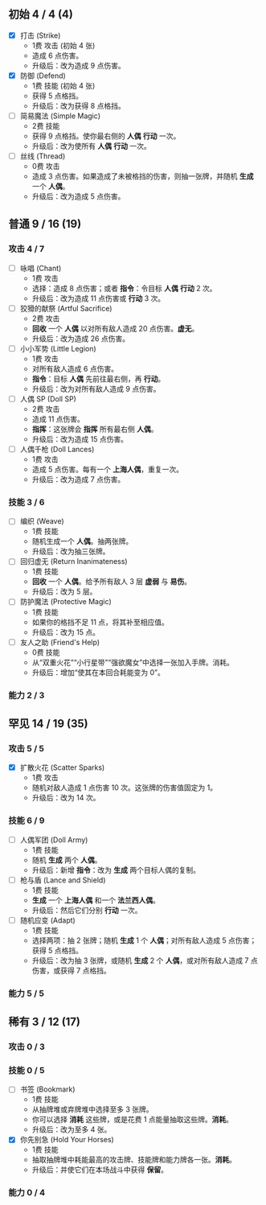 ## 初始 4 / 4 (4)

- [x] 打击 (Strike)
  - 1费 攻击 (初始 4 张)
  - 造成 6 点伤害。
  - 升级后：改为造成 9 点伤害。
- [x] 防御 (Defend)
  - 1费 技能 (初始 4 张)
  - 获得 5 点格挡。
  - 升级后：改为获得 8 点格挡。
- [ ] 简易魔法 (Simple Magic)
  - 2费 技能
  - 获得 9 点格挡。使你最右侧的 **人偶** **行动** 一次。
  - 升级后：改为使所有 **人偶** **行动** 一次。
- [ ] 丝线 (Thread)
  - 0费 攻击
  - 造成 3 点伤害。如果造成了未被格挡的伤害，则抽一张牌，并随机 **生成** 一个 **人偶**。
  - 升级后：改为造成 5 点伤害。

## 普通 9 / 16 (19)

### 攻击 4 / 7
- [ ] 咏唱 (Chant)
  - 1费 攻击
  - 选择：造成 8 点伤害；或者 **指令**：令目标 **人偶** **行动** 2 次。
  - 升级后：改为造成 11 点伤害或 **行动** 3 次。
- [ ] 狡猾的献祭 (Artful Sacrifice)
  - 2费 攻击
  - **回收** 一个 **人偶** 以对所有敌人造成 20 点伤害。**虚无**。
  - 升级后：改为造成 26 点伤害。
- [ ] 小小军势 (Little Legion)
  - 1费 攻击
  - 对所有敌人造成 6 点伤害。
  - **指令**：目标 **人偶** 先前往最右侧，再 **行动**。
  - 升级后：改为对所有敌人造成 9 点伤害。
- [ ] 人偶 SP (Doll SP)
  - 2费 攻击
  - 造成 11 点伤害。
  - **指挥**：这张牌会 **指挥** 所有最右侧 **人偶**。
  - 升级后：改为造成 15 点伤害。
- [ ] 人偶千枪 (Doll Lances)
  - 1费 攻击
  - 造成 5 点伤害。每有一个 **上海人偶**，重复一次。
  - 升级后：改为造成 7 点伤害。

### 技能 3 / 6
- [ ] 编织 (Weave)
  - 1费 技能
  - 随机生成一个 **人偶**。抽两张牌。
  - 升级后：改为抽三张牌。
- [ ] 回归虚无 (Return Inanimateness)
  - 1费 技能
  - **回收** 一个 **人偶**。给予所有敌人 3 层 **虚弱** 与 **易伤**。
  - 升级后：改为 5 层。
- [ ] 防护魔法 (Protective Magic)
  - 1费 技能
  - 如果你的格挡不足 11 点，将其补至相应值。
  - 升级后：改为 15 点。
- [ ] 友人之助 (Friend's Help)
  - 0费 技能
  - 从“双重火花”“小行星带”“强欲魔女”中选择一张加入手牌。消耗。
  - 升级后：增加“使其在本回合耗能变为 0”。

### 能力 2 / 3

## 罕见 14 / 19 (35)

### 攻击 5 / 5
- [x] 扩散火花 (Scatter Sparks)
  - 1费 攻击
  - 随机对敌人造成 1 点伤害 10 次。这张牌的伤害值固定为 1。
  - 升级后：改为 14 次。

### 技能 6 / 9
- [ ] 人偶军团 (Doll Army)
  - 1费 技能
  - 随机 **生成** 两个 **人偶**。
  - 升级后：新增 **指令**：改为 **生成** 两个目标人偶的复制。
- [ ] 枪与盾 (Lance and Shield)
  - 1费 技能
  - **生成** 一个 **上海人偶** 和一个 **法兰西人偶**。
  - 升级后：然后它们分别 **行动** 一次。
- [ ] 随机应变 (Adapt)
  - 1费 技能
  - 选择两项：抽 2 张牌；随机 **生成** 1 个 **人偶**；对所有敌人造成 5 点伤害；获得 5 点格挡。
  - 升级后：改为抽 3 张牌，或随机 **生成** 2 个 **人偶**，或对所有敌人造成 7 点伤害，或获得 7 点格挡。

### 能力 5 / 5



## 稀有 3 / 12 (17)

### 攻击 0 / 3


### 技能 0 / 5
- [ ] 书签 (Bookmark)
  - 1费 技能
  - 从抽牌堆或弃牌堆中选择至多 3 张牌。
  - 你可以选择 **消耗** 这些牌，或是花费 1 点能量抽取这些牌。**消耗**。
  - 升级后：改为至多 4 张。
- [x] 你先别急 (Hold Your Horses)
  - 1费 技能
  - 抽取抽牌堆中耗能最高的攻击牌、技能牌和能力牌各一张。**消耗**。
  - 升级后：并使它们在本场战斗中获得 **保留**。

### 能力 0 / 4